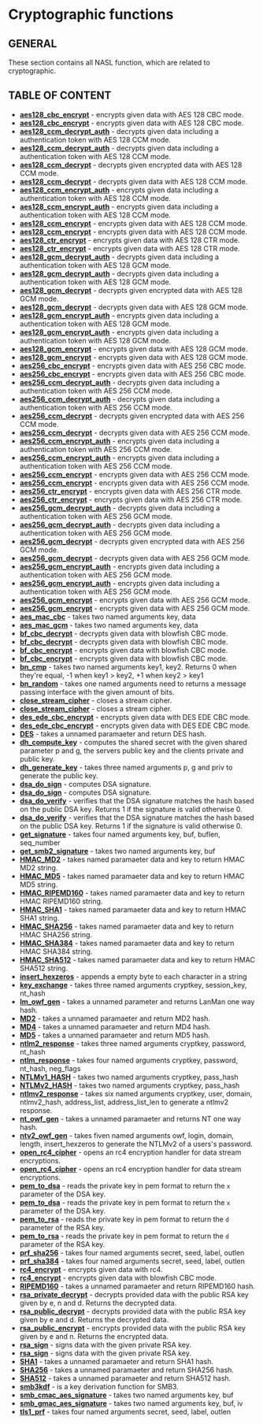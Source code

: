 # Cryptographic functions

## GENERAL

These section contains all NASL function, which are related to cryptographic.

## TABLE OF CONTENT

- **[aes128_cbc_encrypt](aes128_cbc_encrypt.md)** - encrypts given data with AES 128 CBC mode.
- **[aes128_cbc_encrypt](aes128_cbc_encrypt.md)** - encrypts given data with AES 128 CBC mode.
- **[aes128_ccm_decrypt_auth](aes128_ccm_decrypt_auth.md)** - decrypts given data including a authentication token with AES 128 CCM mode.
- **[aes128_ccm_decrypt_auth](aes128_ccm_decrypt_auth.md)** - decrypts given data including a authentication token with AES 128 CCM mode.
- **[aes128_ccm_decrypt](aes128_ccm_decrypt.md)** - decrypts given encrypted data with AES 128 CCM mode.
- **[aes128_ccm_decrypt](aes128_ccm_decrypt.md)** - decrypts given data with AES 128 CCM mode.
- **[aes128_ccm_encrypt_auth](aes128_ccm_encrypt_auth.md)** - encrypts given data including a authentication token with AES 128 CCM mode.
- **[aes128_ccm_encrypt_auth](aes128_ccm_encrypt_auth.md)** - encrypts given data including a authentication token with AES 128 CCM mode.
- **[aes128_ccm_encrypt](aes128_ccm_encrypt.md)** - encrypts given data with AES 128 CCM mode.
- **[aes128_ccm_encrypt](aes128_ccm_encrypt.md)** - encrypts given data with AES 128 CCM mode.
- **[aes128_ctr_encrypt](aes128_ctr_encrypt.md)** - encrypts given data with AES 128 CTR mode.
- **[aes128_ctr_encrypt](aes128_ctr_encrypt.md)** - encrypts given data with AES 128 CTR mode.
- **[aes128_gcm_decrypt_auth](aes128_gcm_decrypt_auth.md)** - decrypts given data including a authentication token with AES 128 GCM mode.
- **[aes128_gcm_decrypt_auth](aes128_gcm_decrypt_auth.md)** - decrypts given data including a authentication token with AES 128 GCM mode.
- **[aes128_gcm_decrypt](aes128_gcm_decrypt.md)** - decrypts given encrypted data with AES 128 GCM mode.
- **[aes128_gcm_decrypt](aes128_gcm_decrypt.md)** - decrypts given data with AES 128 GCM mode.
- **[aes128_gcm_encrypt_auth](aes128_gcm_encrypt_auth.md)** - encrypts given data including a authentication token with AES 128 GCM mode.
- **[aes128_gcm_encrypt_auth](aes128_gcm_encrypt_auth.md)** - encrypts given data including a authentication token with AES 128 GCM mode.
- **[aes128_gcm_encrypt](aes128_gcm_encrypt.md)** - encrypts given data with AES 128 GCM mode.
- **[aes128_gcm_encrypt](aes128_gcm_encrypt.md)** - encrypts given data with AES 128 GCM mode.
- **[aes256_cbc_encrypt](aes256_cbc_encrypt.md)** - encrypts given data with AES 256 CBC mode.
- **[aes256_cbc_encrypt](aes256_cbc_encrypt.md)** - encrypts given data with AES 256 CBC mode.
- **[aes256_ccm_decrypt_auth](aes256_ccm_decrypt_auth.md)** - decrypts given data including a authentication token with AES 256 CCM mode.
- **[aes256_ccm_decrypt_auth](aes256_ccm_decrypt_auth.md)** - decrypts given data including a authentication token with AES 256 CCM mode.
- **[aes256_ccm_decrypt](aes256_ccm_decrypt.md)** - decrypts given encrypted data with AES 256 CCM mode.
- **[aes256_ccm_decrypt](aes256_ccm_decrypt.md)** - decrypts given data with AES 256 CCM mode.
- **[aes256_ccm_encrypt_auth](aes256_ccm_encrypt_auth.md)** - encrypts given data including a authentication token with AES 256 CCM mode.
- **[aes256_ccm_encrypt_auth](aes256_ccm_encrypt_auth.md)** - encrypts given data including a authentication token with AES 256 CCM mode.
- **[aes256_ccm_encrypt](aes256_ccm_encrypt.md)** - encrypts given data with AES 256 CCM mode.
- **[aes256_ccm_encrypt](aes256_ccm_encrypt.md)** - encrypts given data with AES 256 CCM mode.
- **[aes256_ctr_encrypt](aes256_ctr_encrypt.md)** - encrypts given data with AES 256 CTR mode.
- **[aes256_ctr_encrypt](aes256_ctr_encrypt.md)** - encrypts given data with AES 256 CTR mode.
- **[aes256_gcm_decrypt_auth](aes256_gcm_decrypt_auth.md)** - decrypts given data including a authentication token with AES 256 GCM mode.
- **[aes256_gcm_decrypt_auth](aes256_gcm_decrypt_auth.md)** - decrypts given data including a authentication token with AES 256 GCM mode.
- **[aes256_gcm_decrypt](aes256_gcm_decrypt.md)** - decrypts given encrypted data with AES 256 GCM mode.
- **[aes256_gcm_decrypt](aes256_gcm_decrypt.md)** - decrypts given data with AES 256 GCM mode.
- **[aes256_gcm_encrypt_auth](aes256_gcm_encrypt_auth.md)** - encrypts given data including a authentication token with AES 256 GCM mode.
- **[aes256_gcm_encrypt_auth](aes256_gcm_encrypt_auth.md)** - encrypts given data including a authentication token with AES 256 GCM mode.
- **[aes256_gcm_encrypt](aes256_gcm_encrypt.md)** - encrypts given data with AES 256 GCM mode.
- **[aes256_gcm_encrypt](aes256_gcm_encrypt.md)** - encrypts given data with AES 256 GCM mode.
- **[aes_mac_cbc](aes_mac_cbc.md)** - takes two named arguments key, data
- **[aes_mac_gcm](aes_mac_gcm.md)** - takes two named arguments key, data
- **[bf_cbc_decrypt](bf_cbc_decrypt.md)** - decrypts given data with blowfish CBC mode.
- **[bf_cbc_decrypt](bf_cbc_decrypt.md)** - decrypts given data with blowfish CBC mode.
- **[bf_cbc_encrypt](bf_cbc_encrypt.md)** - encrypts given data with blowfish CBC mode.
- **[bf_cbc_encrypt](bf_cbc_encrypt.md)** - encrypts given data with blowfish CBC mode.
- **[bn_cmp](bn_cmp.md)** - takes two named arguments key1, key2. Returns 0 when they're equal, -1 when key1 > key2, +1 when key2 > key1
- **[bn_random](bn_random.md)** - takes one named arguments need to returns a message passing interface with the given amount of bits.
- **[close_stream_cipher](close_stream_cipher.md)** - closes a stream cipher.
- **[close_stream_cipher](close_stream_cipher.md)** - closes a stream cipher.
- **[des_ede_cbc_encrypt](des_ede_cbc_encrypt.md)** - encrypts given data with DES EDE CBC mode.
- **[des_ede_cbc_encrypt](des_ede_cbc_encrypt.md)** - encrypts given data with DES EDE CBC mode.
- **[DES](DES.md)** - takes a unnamed paramaeter and return DES hash.
- **[dh_compute_key](dh_compute_key.md)** - computes the shared secret with the given shared parameter p and g, the servers public key and the clients private and public key.
- **[dh_generate_key](dh_generate_key.md)** - takes three named arguments p, g and priv to generate the public key.
- **[dsa_do_sign](dsa_do_sign.md)** - computes DSA signature.
- **[dsa_do_sign](dsa_do_sign.md)** - computes DSA signature.
- **[dsa_do_verify](dsa_do_verify.md)** - verifies that the DSA signature matches the hash based on the public DSA key. Returns 1 if the signature is valid otherwise 0.
- **[dsa_do_verify](dsa_do_verify.md)** - verifies that the DSA signature matches the hash based on the public DSA key. Returns 1 if the signature is valid otherwise 0.
- **[get_signature](get_signature.md)** - takes four named arguments key, buf, buflen, seq_number
- **[get_smb2_signature](get_smb2_signature.md)** - takes two named arguments key, buf
- **[HMAC_MD2](HMAC_MD2.md)** - takes named paramaeter data and key to return HMAC MD2 string.
- **[HMAC_MD5](HMAC_MD5.md)** - takes named paramaeter data and key to return HMAC MD5 string.
- **[HMAC_RIPEMD160](HMAC_RIPEMD160.md)** - takes named paramaeter data and key to return HMAC RIPEMD160 string.
- **[HMAC_SHA1](HMAC_SHA1.md)** - takes named paramaeter data and key to return HMAC SHA1 string.
- **[HMAC_SHA256](HMAC_SHA256.md)** - takes named paramaeter data and key to return HMAC SHA256 string.
- **[HMAC_SHA384](HMAC_SHA384.md)** - takes named paramaeter data and key to return HMAC SHA384 string.
- **[HMAC_SHA512](HMAC_SHA512.md)** - takes named paramaeter data and key to return HMAC SHA512 string.
- **[insert_hexzeros](insert_hexzeros.md)** - appends a empty byte to each character in a string
- **[key_exchange](key_exchange.md)** - takes three named arguments cryptkey, session_key, nt_hash
- **[lm_owf_gen](lm_owf_gen.md)** - takes a unnamed parameter and returns LanMan one way hash.
- **[MD2](MD2.md)** - takes a unnamed paramaeter and return MD2 hash.
- **[MD4](MD4.md)** - takes a unnamed paramaeter and return MD4 hash.
- **[MD5](MD5.md)** - takes a unnamed paramaeter and return MD5 hash.
- **[ntlm2_response](ntlm2_response.md)** - takes three named arguments cryptkey, password, nt_hash
- **[ntlm_response](ntlm_response.md)** - takes four named arguments cryptkey, password, nt_hash, neg_flags
- **[NTLMv1_HASH](NTLMv1_HASH.md)** - takes two named arguments cryptkey, pass_hash
- **[NTLMv2_HASH](NTLMv2_HASH.md)** - takes two named arguments cryptkey, pass_hash
- **[ntlmv2_response](ntlmv2_response.md)** - takes six named arguments cryptkey, user, domain, ntlmv2_hash, address_list, address_list_len to generate a ntlmv2 response.
- **[nt_owf_gen](nt_owf_gen.md)** - takes a unnamed paramaeter and returns NT one way hash.
- **[ntv2_owf_gen](ntv2_owf_gen.md)** - takes fiven named arguments owf, login, domain, length, insert_hexzeros to generate the NTLMv2 of a users's password.
- **[open_rc4_cipher](open_rc4_cipher.md)** - opens an rc4 encryption handler for data stream encryptions.
- **[open_rc4_cipher](open_rc4_cipher.md)** - opens an rc4 encryption handler for data stream encryptions.
- **[pem_to_dsa](pem_to_dsa.md)** - reads the private key in pem format to return the `x` parameter of the DSA key.
- **[pem_to_dsa](pem_to_dsa.md)** - reads the private key in pem format to return the `x` parameter of the DSA key.
- **[pem_to_rsa](pem_to_rsa.md)** - reads the private key in pem format to return the `d` parameter of the RSA key.
- **[pem_to_rsa](pem_to_rsa.md)** - reads the private key in pem format to return the `d` parameter of the RSA key.
- **[prf_sha256](prf_sha256.md)** - takes four named arguments secret, seed, label, outlen
- **[prf_sha384](prf_sha384.md)** - takes four named arguments secret, seed, label, outlen
- **[rc4_encrypt](rc4_encrypt.md)** - encrypts given data with rc4.
- **[rc4_encrypt](rc4_encrypt.md)** - encrypts given data with blowfish CBC mode.
- **[RIPEMD160](RIPEMD160.md)** - takes a unnamed paramaeter and return RIPEMD160 hash.
- **[rsa_private_decrypt](rsa_private_decrypt.md)** - decrypts provided data with the public RSA key given by e, n and d. Returns the decrypted data.
- **[rsa_public_decrypt](rsa_public_decrypt.md)** - decrypts provided data with the public RSA key given by e and d. Returns the decrypted data.
- **[rsa_public_encrypt](rsa_public_encrypt.md)** - encrypts provided data with the public RSA key given by e and n. Returns the encrypted data.
- **[rsa_sign](rsa_sign.md)** - signs data with the given private RSA key.
- **[rsa_sign](rsa_sign.md)** - signs data with the given private RSA key.
- **[SHA1](SHA1.md)** - takes a unnamed paramaeter and return SHA1 hash.
- **[SHA256](SHA256.md)** - takes a unnamed paramaeter and return SHA256 hash.
- **[SHA512](SHA512.md)** - takes a unnamed paramaeter and return SHA512 hash.
- **[smb3kdf](smb3kdf.md)** - is a key derivation function for SMB3.
- **[smb_cmac_aes_signature](smb_cmac_aes_signature.md)** - takes two named arguments key, buf
- **[smb_gmac_aes_signature](smb_gmac_aes_signature.md)** - takes two named arguments key, buf, iv
- **[tls1_prf](tls1_prf.md)** - takes four named arguments secret, seed, label, outlen